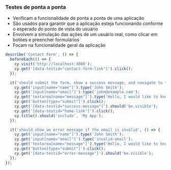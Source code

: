 ### Testes de ponta a ponta

- Verificam a funcionalidade de ponta a ponta de uma aplicação
- São usados para garantir que a aplicação esteja funcionando conforme o esperado do ponto de vista do usuário
- Envolvem a simulação das ações de um usuário real, como clicar em botões e preencher formulários
- Focam na funcionalidade geral da aplicação

```js
describe('Contact Form', () => {
  beforeEach(() => {
    cy.visit('http://localhost:3000');
    cy.get('[data-testid="contact-form-link"]').click();
  });

  it('should submit the form, show a success message, and navigate to the homepage', () => {
    cy.get('input[name="name"]').type('John Smith');
    cy.get('input[name="email"]').type('john@example.com');
    cy.get('textarea[name="message"]').type('Hello, I would like to know more about your services.');
    cy.get('button[type="submit"]').click();
    cy.get('[data-testid="success-message"]').should('be.visible');
    cy.get('[data-testid="home-link"]').click();
    cy.title().should('include', 'My App');
  });

  it('should show an error message if the email is invalid', () => {
    cy.get('input[name="name"]').type('John Smith');
    cy.get('input[name="email"]').type('invalid-email');
    cy.get('textarea[name="message"]').type('Hello, I would like to know more about your services.');
    cy.get('button[type="submit"]').click();
    cy.get('[data-testid="error-message"]').should('be.visible');
  });
});
```